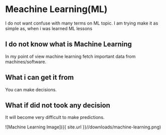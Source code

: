 # Meachine Learning(ML)

I do not want confuse with many terms on ML topic. I am trying make it as simple as, when i was learned ML lessons

## I do not know what is Machine Learning
In my point of view machine learning fetch important data from machines/software.

## What i can get it from
You can make decisions.

## What if did not took any decision
It will become very difficult to make predictions.

![Machine Learning Image]({{ site.url }}//downloads/machine-learning.png)
